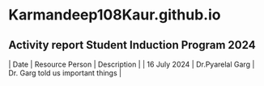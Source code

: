 # Karmandeep108Kaur.github.io
## Activity report Student Induction Program 2024

| Date | Resource Person | Description |
| 16 July 2024 | Dr.Pyarelal Garg | Dr. Garg told us important things |
